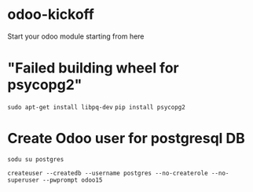 # odoo-kickoff
Start your odoo module starting from here

# "Failed building wheel for psycopg2"

`sudo apt-get install libpq-dev`
`pip install psycopg2`

# Create Odoo user for postgresql DB
`sodu su postgres`

`createuser --createdb --username postgres --no-createrole --no-superuser --pwprompt odoo15`
